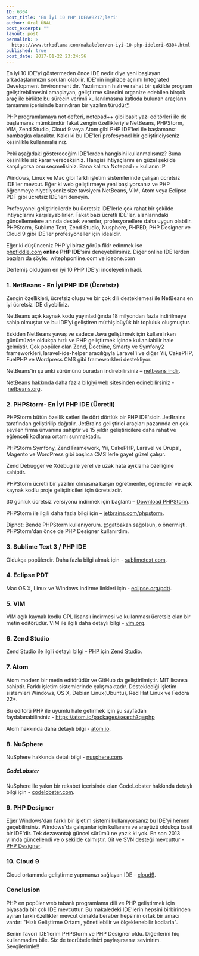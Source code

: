 ```yaml
---
ID: 6304
post_title: 'En İyi 10 PHP IDE&#8217;leri'
author: Oral ÜNAL
post_excerpt: ""
layout: post
permalink: >
  https://www.trkodlama.com/makaleler/en-iyi-10-php-ideleri-6304.html
published: true
post_date: 2017-01-22 23:24:56
---
```

En iyi 10 IDE'yi göstermeden önce IDE nedir diye yeni başlayan arkadaşlarımızın soruları olabilir. IDE'nin ingilizce açılımı Integrated Development Environment dır. Yazılımcının hızlı ve rahat bir şekilde program geliştirebilmesini amaçlayan, geliştirme sürecini organize edebilen birçok araç ile birlikte bu sürecin verimli kullanılmasına katkıda bulunan araçların tamamını içerisinde barındıran bir yazılım türüdür<a href="http://yazilimdakadineli.com/ide-nedir/" target="_blank">*</a>.

PHP programlamaya not defteri, notepad++ gibi basit yazı editörleri ile de başlamanız mümkündür fakat zengin özellikleriyle NetBeans, PHPStorm, VIM, Zend Studio, Cloud 9 veya Atom gibi PHP IDE'leri ile başlamanız bambaşka olacaktır. Kaldı ki bu IDE'leri profesyonel bir geliştiriciyseniz kesinlikle kullanmalısınız.

Peki aşağıdaki göstereceğim IDE'lerden hangisini kullanmalısınız? Buna kesinlikle siz karar vereceksiniz. Hangisi ihtiyaçlarını en güzel şekilde karşılıyorsa onu seçmelisiniz. Bana kalırsa Notepad++ kullanın :P

Windows, Linux ve Mac gibi farklı işletim sistemlerinde çalışan ücretsiz IDE'ler mevcut. Eğer ki web geliştirmeye yeni başlıyorsanız ve PHP öğrenmeye niyetliyseniz size tavsiyem NetBeans, VIM, Atom veya Eclipse PDF gibi ücretsiz IDE'leri deneyin.

Profesyonel geliştiricilerde bu ücretsiz IDE'lerle çok rahat bir şekilde ihtiyaçlarını karşılayabilirler. Fakat bazı ücretli IDE'ler, alanlarındaki güncellemelere anında destek verenler, profesyonellere daha uygun olabilir. PHPStorm, Sublime Text, Zend Studio, Nusphere, PHPED, PHP Designer ve Cloud 9 gibi IDE'ler profesyoneller için idealdir.

Eğer ki düşünceniz PHP'yi biraz görüp fikir edinmek ise <a href="http://www.phpfiddle.com" target="_blank">phpfiddle.com</a> <strong>online PHP IDE</strong>'sini deneyebilirsiniz. Diğer online IDE'lerden bazıları da şöyle:  witephponline.com ve ideone.com

Derlemiş olduğum en iyi 10 PHP IDE'yi inceleyelim hadi.
<h3>1. NetBeans - En İyi PHP IDE (Ücretsiz)</h3>
Zengin özellikleri, ücretsiz oluşu ve bir çok dili desteklemesi ile NetBeans en iyi ücretsiz IDE diyebiliriz.

NetBeans açık kaynak kodu yayınladığında 18 milyondan fazla indirilmeye sahip olmuştur ve bu IDE'yi geliştiren müthiş büyük bir topluluk oluşmuştur.

Eskiden NetBeans yavaş ve sadece Java geliştirmek için kullanılırken günümüzde oldukça hızlı ve PHP geliştirmek içinde kullanılabilir hale gelmiştir. Çok popüler olan Zend, Doctrine, Smarty ve Symfony2 frameworkleri, laravel-ide-helper aracılığıyla Laravel'i ve diğer Yii, CakePHP, FuelPHP ve Wordpress CMS gibi frameworkleri destekliyor.

NetBeans'in şu anki sürümünü buradan indirebilirsiniz – <a href="https://netbeans.org/downloads/" target="_blank">netbeans indir</a>.

NetBeans hakkında daha fazla bilgiyi web sitesinden edinebilirsiniz - <a href="https://netbeans.org/" target="_blank">netbeans.org</a>.
<h3>2. PHPStorm- En İyi PHP IDE (Ücretli)</h3>
PHPStorm bütün özellik setleri ile dört dörtlük bir PHP IDE'sidir. JetBrains tarafından geliştirilip dağıtılır. JetBrains geliştirici araçları pazarında en çok sevilen firma ünvanına sahiptir ve 15 yıldır geliştiricilere daha rahat ve eğlenceli kodlama ortamı sunmaktadır.

PHPStorm Symfony, Zend Framework, Yii, CakePHP, Laravel ve Drupal, Magento ve WordPress gibi başlıca CMS'lerle gayet güzel çalışır.

Zend Debugger ve Xdebug ile yerel ve uzak hata ayıklama özelliğine sahiptir.

PHPStorm ücretli bir yazılım olmasına karşın öğretmenler, öğrenciler ve açık kaynak kodlu proje geliştiricileri için ücretsizdir.

30 günlük ücretsiz versiyonu indirmek için bağlantı – <a href="https://www.jetbrains.com/phpstorm/download/#section=windows-version" target="_blank">Download PHPStorm</a>.

PHPStorm ile ilgili daha fazla bilgi için – <a href="https://www.jetbrains.com/phpstorm/" target="_blank">jetbrains.com/phpstorm</a>.

Dipnot: Bende PHPStorm kullanıyorum. @gatbakan sağolsun, o önermişti. PHPStorm'dan önce de PHP Designer kullanırdım.
<h3>3. Sublime Text 3 / PHP IDE</h3>
Oldukça popülerdir. Daha fazla bilgi almak için - <a href="https://www.sublimetext.com/" target="_blank">sublimetext.com</a>.
<h3>4. Eclipse PDT</h3>
Mac OS X, Linux ve Windows indirme linkleri için - <a href="https://eclipse.org/pdt/" target="_blank">eclipse.org/pdt/</a>.
<h3>5. VIM</h3>
VIM açık kaynak kodlu GPL lisanslı indirmesi ve kullanması ücretsiz olan bir metin editörüdür. VIM ile ilgili daha detaylı bilgi - <a href="http://www.vim.org/">vim.org</a>.
<h3>6. Zend Studio</h3>
Zend Studio ile ilgili detaylı bilgi - <a href="http://www.zend.com/en/products/studio" target="_blank">PHP için Zend Studio</a>.
<h3>7. Atom</h3>
Atom modern bir metin editörüdür ve GitHub da geliştirilmiştir. MIT lisansa sahiptir. Farklı işletim sistemlerinde çalışmaktadır. Desteklediği işletim sistemleri Windows, OS X, Debian Linux(Ubuntu), Red Hat Linux ve Fedora 22+.

Bu editörü PHP ile uyumlu hale getirmek için şu sayfadan faydalanabilirsiniz - <a href="https://atom.io/packages/search?q=php">https://atom.io/packages/search?q=php</a>

Atom hakkında daha detaylı bilgi - <a href="https://atom.io/" target="_blank">atom.io</a>.
<h3>8. NuSphere</h3>
NuSphere hakkında detalı bilgi - <a href="http://www.nusphere.com/" target="_blank">nusphere.com</a>.
<h5>CodeLobster</h5>
NuSphere ile yakın bir rekabet içerisinde olan CodeLobster hakkında detaylı bilgi için - <a href="http://www.codelobster.com/" target="_blank">codelobster.com</a>.
<h3>9. PHP Designer</h3>
Eğer Windows'dan farklı bir işletim sistemi kullanıyorsanız bu IDE'yi hemen geçebilirsiniz. Windows'da çalışanlar için kullanımı ve arayüzü oldukça basit bir IDE'dir. Tek dezavantajı güncel sürümü ne yazık ki yok. En son 2013 yılında güncellendi ve o şekilde kalmıştır. Git ve SVN desteği mevcuttur - <a href="http://www.mpsoftware.dk/phpdesigner.php" target="_blank">PHP Designer</a>.
<h3>10. Cloud 9</h3>
Cloud ortamında geliştirme yapmanızı sağlayan IDE - <a href="https://c9.io/">cloud9</a>.
<h3>Conclusion</h3>
PHP en popüler web tabanlı programlama dili ve PHP geliştirmek için piyasada bir çok IDE mevcuttur. Bu makaledeki IDE'lerin hepsini birbirinden ayıran farklı özellikler mevcut olmakla beraber hepsinin ortak bir amacı vardır: "Hızlı Geliştirme Ortamı, yönetilebilir ve ölçeklenebilir kodlarla".

Benim favori IDE'lerim PHPStorm ve PHP Designer oldu. Diğerlerini hiç kullanmadım bile. Siz de tecrübelerinizi paylaşırsanız sevinirim. Sevgilerimle!!